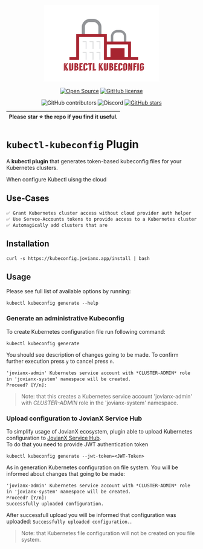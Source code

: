 <div align='center'>
<img src='kubectl-kubeconfig-logo.png'>



[![Open Source](https://badges.frapsoft.com/os/v1/open-source.svg?v=103)](https://opensource.org/)
[![GitHub license](https://img.shields.io/github/license/JovianX/kubectl-kubeconfig)](https://github.com/JovianX/kubectl-kubeconfig)
  
  
![GitHub contributors](https://img.shields.io/github/contributors/JovianX/kubectl-kubeconfig)
![Discord](https://img.shields.io/discord/1014893148599754894?style=flat)
[![GitHub stars](https://img.shields.io/github/stars/JovianX/kubectl-kubeconfig)](https://github.com/JovianX/kubectl-kubeconfig/stargazers)

| **Please star ⭐ the repo if you find it useful.** |
| --- |

</div>

# `kubectl-kubeconfig` Plugin

A **kubectl plugin** that generates token-based kubeconfig files for your Kubernetes clusters.

When configure Kubectl uisng the cloud

## Use-Cases

```
✅ Grant Kubernetes cluster access without cloud provider auth helper
✅ Use Servce-Accounts tokens to provide access to a Kubernetes cluster
✅ Automagically add clusters that are
```

## Installation

```
curl -s https://kubeconfig.jovianx.app/install | bash
```

## Usage

Please see full list of available options by running:

```
kubectl kubeconfig generate --help
```

### Generate an administrative Kubeconfig

To create Kubernetes configuration file run following command:

```
kubectl kubeconfig generate
```

You should see description of changes going to be made. To confirm further execution press `y` to cancel press `n`.

```
'jovianx-admin' Kubernetes service account with *CLUSTER-ADMIN* role in 'jovianx-system' namespace will be created.
Proceed? [Y/n]:
```

> Note: that this creates a Kubernetes service account 'jovianx-admin' with _CLUSTER-ADMIN_ role in the 'jovianx-system' namespace.

### Upload configuration to JovianX Service Hub

To simplify usage of JovianX ecosystem, plugin able to upload Kubernetes configuration to [JovianX Service Hub](http://hub.jovianx.com).  
To do that you need to provide JWT authentication token

```
kubectl kubeconfig generate --jwt-token=<JWT-Token>
```

As in generation Kubernetes configuration on file system. You will be informed about changes that going to be made:

```
'jovianx-admin' Kubernetes service account with *CLUSTER-ADMIN* role in 'jovianx-system' namespace will be created.
Proceed? [Y/n]:
Successfully uploaded configuration.
```

After successfull upload you will be informed that configuration was uploaded: `Successfully uploaded configuration.`.

> Note: that Kubernetes file configuration will not be created on you file system.
